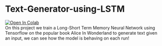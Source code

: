 # Text-Generator-using-LSTM
[![Open In Colab](https://colab.research.google.com/assets/colab-badge.svg)](https://colab.research.google.com/drive/11F7rgU0Keo_z8gq8KhH7dkQZWQyY4NJ-#scrollTo=NxK108SXtdKd) <br>
On this project we train a Long-Short Term Memory Neural Network using Tensorflow on the popular book Alice In Wonderland to generate text given an input, we can see how the model is behaving on each run!
